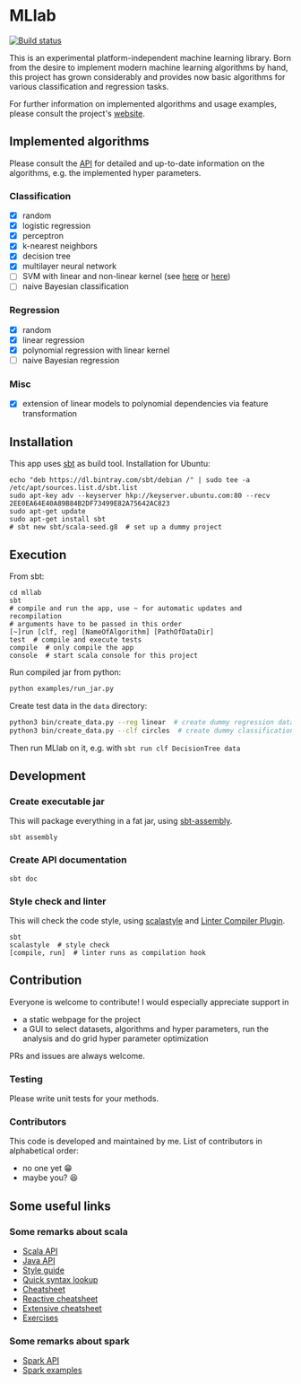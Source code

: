 # MLlab

[![Build status](https://travis-ci.org/andb0t/MLlab.svg?branch=master)](https://travis-ci.org/andb0t)

This is an experimental platform-independent machine learning library. Born from the desire to implement modern machine learning algorithms by hand, this project has grown considerably and provides now basic algorithms for various classification and regression tasks.

For further information on implemented algorithms and usage examples, please consult the project's [website](https://andb0t.github.io/MLlab).


## Implemented algorithms
Please consult the [API](https://andb0t.github.io/MLlab/api/index.html) for detailed and up-to-date information on the algorithms, e.g. the implemented hyper parameters.

### Classification
- [x] random
- [x] logistic regression
- [x] perceptron
- [x] k-nearest neighbors
- [x] decision tree
- [x] multilayer neural network
- [ ] SVM with linear and non-linear kernel (see [here](http://alex.smola.org/teaching/pune2007/pune_3.pdf) or [here](https://oceandatamining.sciencesconf.org/conference/oceandatamining/program/OBIDAM14_Canu.pdf))
- [ ] naive Bayesian classification

### Regression
- [x] random
- [x] linear regression
- [x] polynomial regression with linear kernel
- [ ] naive Bayesian regression

### Misc
- [x] extension of linear models to polynomial dependencies via feature transformation




## Installation
This app uses [sbt](https://www.scala-sbt.org/index.html) as build tool. Installation for Ubuntu:

```shell
echo "deb https://dl.bintray.com/sbt/debian /" | sudo tee -a /etc/apt/sources.list.d/sbt.list
sudo apt-key adv --keyserver hkp://keyserver.ubuntu.com:80 --recv 2EE0EA64E40A89B84B2DF73499E82A75642AC823
sudo apt-get update
sudo apt-get install sbt
# sbt new sbt/scala-seed.g8  # set up a dummy project
```


## Execution

From sbt:
```shell
cd mllab
sbt
# compile and run the app, use ~ for automatic updates and recompilation
# arguments have to be passed in this order
[~]run [clf, reg] [NameOfAlgorithm] [PathOfDataDir]
test  # compile and execute tests  
compile  # only compile the app
console  # start scala console for this project
```

Run compiled jar from python:
```bash
python examples/run_jar.py
```

Create test data in the `data` directory:
```bash
python3 bin/create_data.py --reg linear  # create dummy regression data
python3 bin/create_data.py --clf circles  # create dummy classification data
```
Then run MLlab on it, e.g. with `sbt run clf DecisionTree data`


## Development

### Create executable jar
This will package everything in a fat jar, using [sbt-assembly](https://github.com/sbt/sbt-assembly).

```shell
sbt assembly
```

### Create API documentation
```shell
sbt doc
```

### Style check and linter
This will check the code style, using [scalastyle](http://www.scalastyle.org/) and [Linter Compiler Plugin](https://github.com/HairyFotr/linter).

```shell
sbt
scalastyle  # style check
[compile, run]  # linter runs as compilation hook
```


## Contribution
Everyone is welcome to contribute! I would especially appreciate support in
* a static webpage for the project
* a GUI to select datasets, algorithms and hyper parameters, run the analysis
  and do grid hyper parameter optimization

PRs and issues are always welcome.


### Testing
Please write unit tests for your methods.

### Contributors
This code is developed and maintained by me. List of contributors in alphabetical order:
* no one yet :grin:
* maybe you? :satisfied:


## Some useful links

### Some remarks about scala
* [Scala API](https://www.scala-lang.org/api/current/)
* [Java API](https://docs.oracle.com/javase/8/docs/api/)
* [Style guide](https://docs.scala-lang.org/style/overview.html)
* [Quick syntax lookup](https://www.tutorialspoint.com/scala/index.htm)
* [Cheatsheet](https://docs.scala-lang.org/cheatsheets/)
* [Reactive cheatsheet](https://github.com/sjuvekar/reactive-programming-scala/blob/master/ReactiveCheatSheet.md)
* [Extensive cheatsheet](https://github.com/lampepfl/progfun-wiki/blob/gh-pages/CheatSheet.md)
* [Exercises](https://www.scala-exercises.org/)

### Some remarks about spark
* [Spark API](https://spark.apache.org/docs/2.2.0/api/scala/index.html)
* [Spark examples](https://github.com/apache/spark/tree/master/examples/src/main/scala/org/apache/spark/examples)
